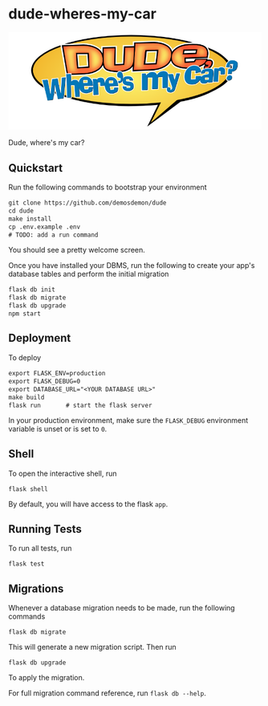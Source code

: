 # dude-wheres-my-car

![Dude, Where's My Car?][logo]

Dude, where's my car?

## Quickstart

Run the following commands to bootstrap your environment

    git clone https://github.com/demosdemon/dude
    cd dude
    make install
    cp .env.example .env
    # TODO: add a run command

You should see a pretty welcome screen.

Once you have installed your DBMS, run the following to create your app's database tables and perform the initial migration

    flask db init
    flask db migrate
    flask db upgrade
    npm start

## Deployment

To deploy

    export FLASK_ENV=production
    export FLASK_DEBUG=0
    export DATABASE_URL="<YOUR DATABASE URL>"
    make build
    flask run       # start the flask server

In your production environment, make sure the ``FLASK_DEBUG`` environment variable is unset or is set to ``0``.

## Shell

To open the interactive shell, run

    flask shell

By default, you will have access to the flask `app`.

## Running Tests

To run all tests, run

    flask test

## Migrations

Whenever a database migration needs to be made, run the following commands

    flask db migrate

This will generate a new migration script. Then run

    flask db upgrade

To apply the migration.

For full migration command reference, run `flask db --help`.

[logo]: src/img/dude-wheres-my-car.png "Dude, Where's My Car?"
